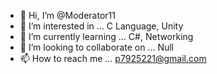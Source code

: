 - 👋 Hi, I’m @Moderator11
- 👀 I’m interested in ... C Language, Unity
- 🌱 I’m currently learning ... C#, Networking
- 💞️ I’m looking to collaborate on ... Null
- 📫 How to reach me ... p7925221@gmail.com

<!---
Moderator11/Moderator11 is a ✨ special ✨ repository because its `README.md` (this file) appears on your GitHub profile.
You can click the Preview link to take a look at your changes.
--->
